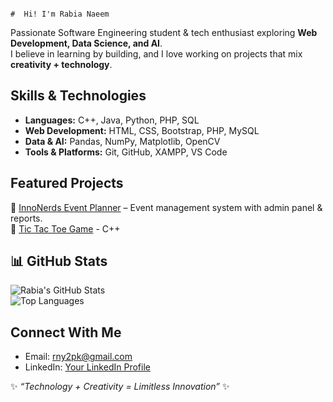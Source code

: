 
                                                                               #  Hi! I'm Rabia Naeem  

 Passionate Software Engineering student & tech enthusiast exploring **Web Development, Data Science, and AI**.  
 I believe in learning by building, and I love working on projects that mix **creativity + technology**.  


##  Skills & Technologies  
- **Languages:** C++, Java, Python, PHP, SQL  
- **Web Development:** HTML, CSS, Bootstrap, PHP, MySQL  
- **Data & AI:** Pandas, NumPy, Matplotlib, OpenCV  
- **Tools & Platforms:** Git, GitHub, XAMPP, VS Code  


##  Featured Projects  
🔹 [InnoNerds Event Planner](https://github.com/Rabia579/InnoNerds_Event_Planner) – Event management system with admin panel & reports.  
🔹 [Tic Tac Toe Game](https://github.com/Rabia579/Tic_Tac_Toe) - C++
 


## 📊 GitHub Stats  
![Rabia's GitHub Stats](https://github-readme-stats.vercel.app/api?username=Rabia579&show_icons=true&theme=radical)  
![Top Languages](https://github-readme-stats.vercel.app/api/top-langs/?username=Rabia579&layout=compact&theme=radical)  


##  Connect With Me  
-  Email: rny2pk@gmail.com  
-  LinkedIn: [Your LinkedIn Profile](https://linkedin.com/in/your-link)  


✨ *“Technology + Creativity = Limitless Innovation”* ✨
